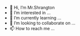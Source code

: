 - 👋 Hi, I’m Mr.Shrangton
- 👀 I’m interested in ...
- 🌱 I’m currently learning ...
- 💞️ I’m looking to collaborate on ...
- 📫 How to reach me ...

<!---
XPERHAMX/Mr.Shrangton is a ✨ special ✨ repository because its `README.md` (this file) appears on your GitHub profile.
You can click the Preview link to take a look at your changes.
--->

